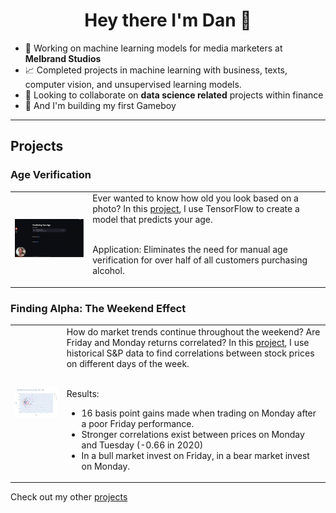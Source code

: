 <h1 align="center">Hey there I'm Dan 👋</h1>

<!--
**danp0kes/danp0kes** is a ✨ _special_ ✨ repository because its `README.md` (this file) appears on your GitHub profile.

Here are some ideas to get you started:
-->

- 🔭 Working on machine learning models for media marketers at **Melbrand Studios** <!--- 🌱 Currently learning **** -->
- 📈 Completed projects in machine learning with business, texts, computer vision, and unsupervised learning models.
- 👯 Looking to collaborate on **data science related** projects within finance
- 🤞 And I'm building my first Gameboy

---

<h2 align='left'> Projects </h2>

<h3 align='left'> Age Verification </h3>

<table>
  <tr>
    <td>
      <a href="https://www.loom.com/share/0479696709ec4e639a444299bf855180" target="_blank">
        <img src="gifs/predict-age.gif" alt="Predict Age Gif" width="300">
      </a>
    </td>
    <td>Ever wanted to know how old you look based on a photo? In this <a href="https://github.com/danp0kes/age-predictor" target="_blank">project</a>, I use TensorFlow to create a model that predicts your age. <br><br>

Application: Eliminates the need for manual age verification for over half of all customers purchasing alcohol.

</td>
  </tr>
</table>

<h3 align='left'> Finding Alpha: The Weekend Effect </h3>

<table>
  <tr>
    <td>
      <a href="https://github.com/danp0kes/monday-effect" target="_blank">
        <img src="gifs/weekend-effect.gif" alt="Weekend Effect Gif" width="300">
      </a>
    </td>
    <td>How do market trends continue throughout the weekend? Are Friday and Monday returns correlated? In this <a href="https://github.com/danp0kes/monday-effect" target="_blank">project</a>, I use historical S&P data to find correlations between stock prices on different days of the week. <br><br>

Results:
- 16 basis point gains made when trading on Monday after a poor Friday performance.
- Stronger correlations exist between prices on Monday and Tuesday (-0.66 in 2020)
- In a bull market invest on Friday, in a bear market invest on Monday.


</td>
  </tr>
</table>

Check out my other [projects](https://github.com/danp0kes/triple-ten-projects)